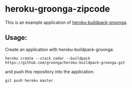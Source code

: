 # heroku-groonga-zipcode

This is an example application of [heroku-buildpack-groonga](https://github.com/groonga/heroku-buildpack-groonga).


## Usage:

Create an application with heroku-buildpack-groonga:

    heroku create --stack cedar --buildpack https://github.com/groonga/heroku-buildpack-groonga.git

and push this repository into the application.

    git push heroku master
